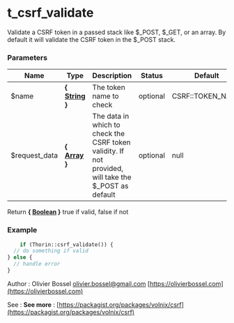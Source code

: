 # t_csrf_validate

Validate a CSRF token in a passed stack like $_POST, $_GET, or an array.
By default it will validate the CSRF token in the $_POST stack.



### Parameters
Name  |  Type  |  Description  |  Status  |  Default
------------  |  ------------  |  ------------  |  ------------  |  ------------
$name  |  **{ [String](http://php.net/manual/en/language.types.string.php) }**  |  The token name to check  |  optional  |  CSRF::TOKEN_NAME
$request_data  |  **{ [Array](http://php.net/manual/en/language.types.array.php) }**  |  The data in which to check the CSRF token validity. If not provided, will take the $_POST as default  |  optional  |  null

Return **{ [Boolean](http://php.net/manual/en/language.types.boolean.php) }** true if valid, false if not

### Example
```php
	if (Thorin::csrf_validate()) {
  // do something if valid
} else {
  // handle error
}
```
Author : Olivier Bossel [olivier.bossel@gmail.com](mailto:olivier.bossel@gmail.com) [https://olivierbossel.com](https://olivierbossel.com)

See : **See more** : [https://packagist.org/packages/volnix/csrf](https://packagist.org/packages/volnix/csrf)